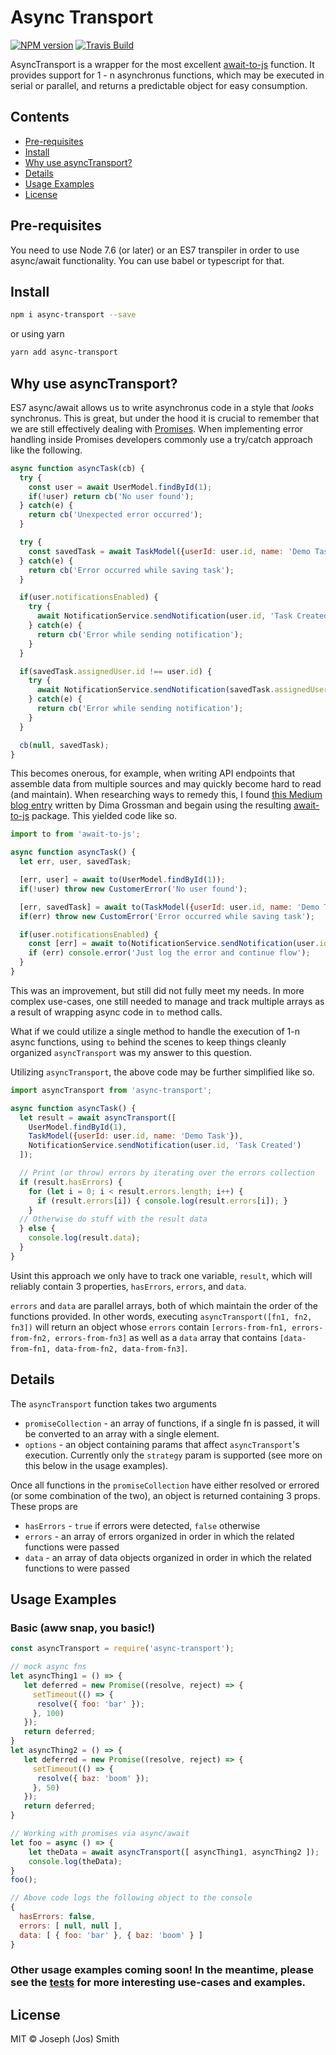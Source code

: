 # Async Transport 

[![NPM version][npm-image]][npm-url]
[![Travis Build][travis-image]][travis-url]

AsyncTransport is a wrapper for the most excellent [await-to-js](https://github.com/scopsy/await-to-js) function. It provides support for 1 - n asynchronus functions, which may be executed in serial or parallel, and returns a predictable object for easy consumption.

## Contents
- [Pre-requisites](https://github.com/technicolorenvy/async-transport#pre-requisites)
- [Install](https://github.com/technicolorenvy/async-transport#install)
- [Why use asyncTransport?](https://github.com/technicolorenvy/async-transport#why-use-asynctransport)
- [Details](https://github.com/technicolorenvy/async-transport#details)
- [Usage Examples](https://github.com/technicolorenvy/async-transport#usage-examples)
- [License](https://github.com/technicolorenvy/async-transport#license)

## Pre-requisites
You need to use Node 7.6 (or later) or an ES7 transpiler in order to use async/await functionality. You can use babel or typescript for that.

## Install

```sh
npm i async-transport --save
```

or using yarn

```sh
yarn add async-transport
```

## Why use asyncTransport?
ES7 async/await allows us to write asynchronus code in a style that _looks_ synchronus. This is great, but under the hood it is crucial to remember that we are still effectively dealing with [Promises](https://developer.mozilla.org/en-US/docs/Web/JavaScript/Reference/Global_Objects/Promise). When implementing error handling inside Promises developers commonly use a try/catch approach like the following. 

```javascript
async function asyncTask(cb) {
  try {
    const user = await UserModel.findById(1);
    if(!user) return cb('No user found');
  } catch(e) {
    return cb('Unexpected error occurred');
  }

  try {
    const savedTask = await TaskModel({userId: user.id, name: 'Demo Task'});
  } catch(e) {
    return cb('Error occurred while saving task');
  }

  if(user.notificationsEnabled) {
    try {
      await NotificationService.sendNotification(user.id, 'Task Created');  
    } catch(e) {
      return cb('Error while sending notification');
    }
  }

  if(savedTask.assignedUser.id !== user.id) {
    try {
      await NotificationService.sendNotification(savedTask.assignedUser.id, 'Task was created for you');
    } catch(e) {
      return cb('Error while sending notification');
    }
  }

  cb(null, savedTask);
}
```

This becomes onerous, for example, when writing API endpoints that assemble data from multiple sources and may quickly become hard to read (and maintain). When researching ways to remedy this, I found [this Medium blog entry](https://developer.mozilla.org/en-US/docs/Web/JavaScript/Reference/Global_Objects/Promise) written by Dima Grossman and begain using the resulting [await-to-js](https://github.com/scopsy/await-to-js) package. This yielded code like so.

```javascript
import to from 'await-to-js';

async function asyncTask() {
  let err, user, savedTask;

  [err, user] = await to(UserModel.findById(1));
  if(!user) throw new CustomerError('No user found');

  [err, savedTask] = await to(TaskModel({userId: user.id, name: 'Demo Task'}));
  if(err) throw new CustomError('Error occurred while saving task');

  if(user.notificationsEnabled) {
    const [err] = await to(NotificationService.sendNotification(user.id, 'Task Created'));  
    if (err) console.error('Just log the error and continue flow');
  }
}
```

This was an improvement, but still did not fully meet my needs. In more complex use-cases, one still needed to manage and track multiple arrays as a result of wrapping async code in `to` method calls. 

What if we could utilize a single method to handle the execution of 1-n async functions, using `to` behind the scenes to keep things cleanly organized `asyncTransport` was my answer to this question.

Utilizing `asyncTransport`, the above code may be further simplified like so.

```javascript
import asyncTransport from 'async-transport';

async function asyncTask() {
  let result = await asyncTransport([ 
    UserModel.findById(1),
    TaskModel({userId: user.id, name: 'Demo Task'}),
    NotificationService.sendNotification(user.id, 'Task Created')
  ]);    

  // Print (or throw) errors by iterating over the errors collection
  if (result.hasErrors) {
    for (let i = 0; i < result.errors.length; i++) {
      if (result.errors[i]) { console.log(result.errors[i]); }
    }
  // Otherwise do stuff with the result data
  } else {
    console.log(result.data);
  }
}
```

Usint this approach we only have to track one variable, `result`, which will reliably contain 3 properties, `hasErrors`, `errors`, and `data`. 

`errors` and `data` are parallel arrays, both of which maintain the order of the functions provided. In other words, executing `asyncTransport([fn1, fn2, fn3])` will return an object whose `errors` contain `[errors-from-fn1, errors-from-fn2, errors-from-fn3]` as well as a `data` array that contains `[data-from-fn1, data-from-fn2, data-from-fn3]`.

## Details 

The `asyncTransport` function takes two arguments
- `promiseCollection` - an array of functions, if a single fn is passed, it will be converted to an array with a single element.
- `options` - an object containing params that affect `asyncTransport`'s execution. Currently only the `strategy` param is supported (see more on this below in the usage examples).

Once all functions in the `promiseCollection` have either resolved or errored (or some combination of the two), an object is returned containing 3 props. These props are

- `hasErrors` - `true` if errors were detected, `false` otherwise
- `errors` - an array of errors organized in order in which the related functions were passed
- `data` - an array of data objects organized in order in which the related functions to were passed

## Usage Examples

### Basic (aww snap, you basic!)

```javascript
const asyncTransport = require('async-transport');

// mock async fns
let asyncThing1 = () => {
   let deferred = new Promise((resolve, reject) => {
     setTimeout(() => {
      resolve({ foo: 'bar' });
     }, 100)
   });
   return deferred;
}
let asyncThing2 = () => {
   let deferred = new Promise((resolve, reject) => {
     setTimeout(() => {
      resolve({ baz: 'boom' });
     }, 50)
   });
   return deferred;
}

// Working with promises via async/await
let foo = async () => {
    let theData = await asyncTransport([ asyncThing1, asyncThing2 ]);    
    console.log(theData);
}
foo();

// Above code logs the following object to the console
{
  hasErrors: false,
  errors: [ null, null ],
  data: [ { foo: 'bar' }, { baz: 'boom' } ]
}
```

### Other usage examples coming soon! In the meantime, please see the [tests](https://github.com/technicolorenvy/async-transport/blob/master/__tests__/async-transport.test.js) for more interesting use-cases and examples.

## License

MIT © Joseph (Jos) Smith

[npm-url]: https://npmjs.org/package/async-transport
[npm-image]: https://img.shields.io/npm/v/async-transport.svg?style=flat-square

[travis-url]: https://travis-ci.org/technicolorenvy/async-transport
[travis-image]: https://img.shields.io/travis/technicolorenvy/async-transport.svg?style=flat-square